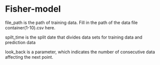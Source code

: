 # Fisher-model
file_path is the path of training data. Fill in the path of the data file container(1-10).csv here.

spilt_time is the split date that divides data sets for training data and prediction data

look_back is a parameter, which indicates the number of consecutive data affecting the next point.
